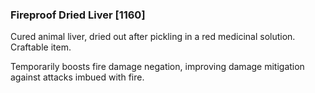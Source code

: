 ### Fireproof Dried Liver [1160]

Cured animal liver, dried out after pickling in a red medicinal solution. Craftable item.

Temporarily boosts fire damage negation, improving damage mitigation against attacks imbued with fire.